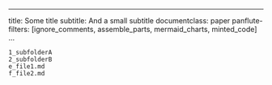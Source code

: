 
---
title: Some title
subtitle: And a small subtitle
documentclass: paper
panflute-filters: [ignore_comments, assemble_parts, mermaid_charts, minted_code]
...


``` parts
1_subfolderA
2_subfolderB
e_file1.md
f_file2.md
```